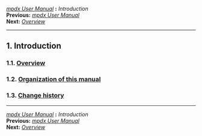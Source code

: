 [*mpdx User Manual*](README.md) **:** *Introduction*\
**Previous:** [*mpdx User Manual*](README.md)\
**Next:** [*Overview*](mpd2.md)

------------------------------------------------------------------------

## 1. Introduction

### 1.1. [Overview](mpd2.md#2)

### 1.2. [Organization of this manual](mpd3.md#3)

### 1.3. [Change history](mpd4.md#4)

------------------------------------------------------------------------

[*mpdx User Manual*](README.md) **:** *Introduction*\
**Previous:** [*mpdx User Manual*](README.md)\
**Next:** [*Overview*](mpd2.md)
